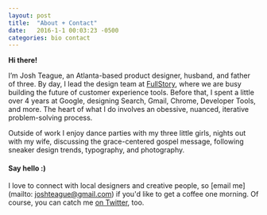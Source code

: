 ```yaml
---
layout: post
title:  "About + Contact"
date:   2016-1-1 00:03:23 -0500
categories: bio contact
---
```

**Hi there!**

I’m Josh Teague, an Atlanta-based product designer, husband, and father of three. By day, I lead the design team at [FullStory](//www.fullstory.com), where we are busy building the future of customer experience tools. Before that, I spent a little over 4 years at <span class='g'>G</span><span class='o1'>o</span><span class='o2'>o</span><span class='g'>g</span><span class='l'>l</span><span class='o1'>e</span>, designing Search, Gmail, Chrome, Developer Tools, and more. The heart of what I do involves an obessive, nuanced, iterative problem-solving process.

Outside of work I enjoy dance parties with my three little girls, nights out with my wife, discussing the grace-centered gospel message, following sneaker design trends, typography, and photography.

#### Say hello :)

I love to connect with local designers and creative people, so [email me](mailto: joshteague@gmail.com) if you'd like to get a coffee one morning. Of course, you can catch me [on Twitter](//www.twitter.com/joshteague), too.